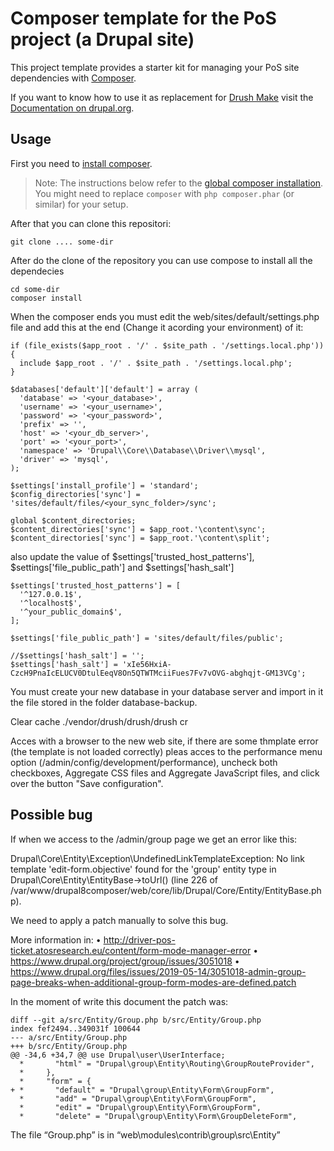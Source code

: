 # Composer template for the PoS project (a Drupal site)


This project template provides a starter kit for managing your PoS site
dependencies with [Composer](https://getcomposer.org/).

If you want to know how to use it as replacement for
[Drush Make](https://github.com/drush-ops/drush/blob/8.x/docs/make.md) visit
the [Documentation on drupal.org](https://www.drupal.org/node/2471553).

## Usage

First you need to [install composer](https://getcomposer.org/doc/00-intro.md#installation-linux-unix-osx).

> Note: The instructions below refer to the [global composer installation](https://getcomposer.org/doc/00-intro.md#globally).
You might need to replace `composer` with `php composer.phar` (or similar) 
for your setup.

After that you can clone this repositori:

```
git clone .... some-dir
```

After do the clone of the repository you can use compose to install all the dependecies
```
cd some-dir
composer install
```

When the composer ends you must edit the web/sites/default/settings.php file and add this at the end (Change it acording your environment) of it:

```
if (file_exists($app_root . '/' . $site_path . '/settings.local.php')) {
  include $app_root . '/' . $site_path . '/settings.local.php';
}

$databases['default']['default'] = array (
  'database' => '<your_database>',
  'username' => '<your_username>',
  'password' => '<your_password>',
  'prefix' => '',
  'host' => '<your_db_server>',
  'port' => '<your_port>',
  'namespace' => 'Drupal\\Core\\Database\\Driver\\mysql',
  'driver' => 'mysql',
);

$settings['install_profile'] = 'standard';
$config_directories['sync'] = 'sites/default/files/<your_sync_folder>/sync';

global $content_directories;
$content_directories['sync'] = $app_root.'\content\sync';
$content_directories['sync'] = $app_root.'\content\split';

```

also update the value of $settings['trusted_host_patterns'], $settings['file_public_path'] and $settings['hash_salt']
```
$settings['trusted_host_patterns'] = [
  '^127.0.0.1$',
  '^localhost$',
  '^your_public_domain$',
];

$settings['file_public_path'] = 'sites/default/files/public';

//$settings['hash_salt'] = '';
$settings['hash_salt'] = 'xIe56HxiA-CzcH9PnaIcELUCV0DtulEeqV8On5QTWTMciiFues7Fv7vOVG-abghqjt-GM13VCg';
```

You must create your new database in your database server and import in it the file stored in the folder database-backup.

Clear cache
./vendor/drush/drush/drush cr

Acces with  a browser to the new web site, if there are some thmplate error (the template is not loaded correctly) pleas acces to the performance menu option (/admin/config/development/performance), uncheck both checkboxes, Aggregate CSS files and Aggregate JavaScript files, and click over the button "Save configuration".


## Possible bug
If when we access to the /admin/group page we get an error like this:

Drupal\Core\Entity\Exception\UndefinedLinkTemplateException: No link template 'edit-form.objective' found for the 'group' entity type in Drupal\Core\Entity\EntityBase->toUrl() (line 226 of /var/www/drupal8composer/web/core/lib/Drupal/Core/Entity/EntityBase.php).

We need to apply a patch manually to solve this bug.

More information in:
•	http://driver-pos-ticket.atosresearch.eu/content/form-mode-manager-error
•	https://www.drupal.org/project/group/issues/3051018 
•	https://www.drupal.org/files/issues/2019-05-14/3051018-admin-group-page-breaks-when-additional-group-form-modes-are-defined.patch

In the moment of write this document the patch was:


```
diff --git a/src/Entity/Group.php b/src/Entity/Group.php
index fef2494..349031f 100644
--- a/src/Entity/Group.php
+++ b/src/Entity/Group.php
@@ -34,6 +34,7 @@ use Drupal\user\UserInterface;
  *       "html" = "Drupal\group\Entity\Routing\GroupRouteProvider",
  *     },
  *     "form" = {
+ *       "default" = "Drupal\group\Entity\Form\GroupForm",
  *       "add" = "Drupal\group\Entity\Form\GroupForm",
  *       "edit" = "Drupal\group\Entity\Form\GroupForm",
  *       "delete" = "Drupal\group\Entity\Form\GroupDeleteForm",
```

The file “Group.php” is in “web\modules\contrib\group\src\Entity”
